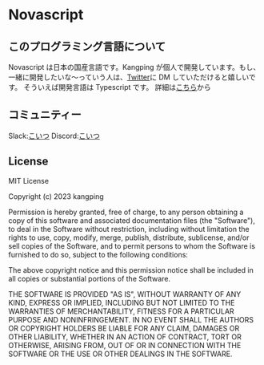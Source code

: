 # Novascript

## このプログラミング言語について

Novascript は日本の国産言語です。Kangping が個人で開発しています。もし、一緒に開発したいな～っていう人は、[Twitter](https://twitter.com/KangpingT)に DM していただけると嬉しいです。
そういえば開発言語は Typescript です。
詳細は[こちら](https://kangping-git.github.io/Novascript/)から

## コミュニティー

Slack:[こいつ](https://join.slack.com/t/kangpinghq/shared_invite/zt-1xgsesnoy-9fqCiTkZbrwmW2WwPjvMJw)
Discord:[こいつ](https://discord.gg/nC7eJu8kh9)

## License

MIT License

Copyright (c) 2023 kangping

Permission is hereby granted, free of charge, to any person obtaining a copy
of this software and associated documentation files (the "Software"), to deal
in the Software without restriction, including without limitation the rights
to use, copy, modify, merge, publish, distribute, sublicense, and/or sell
copies of the Software, and to permit persons to whom the Software is
furnished to do so, subject to the following conditions:

The above copyright notice and this permission notice shall be included in all
copies or substantial portions of the Software.

THE SOFTWARE IS PROVIDED "AS IS", WITHOUT WARRANTY OF ANY KIND, EXPRESS OR
IMPLIED, INCLUDING BUT NOT LIMITED TO THE WARRANTIES OF MERCHANTABILITY,
FITNESS FOR A PARTICULAR PURPOSE AND NONINFRINGEMENT. IN NO EVENT SHALL THE
AUTHORS OR COPYRIGHT HOLDERS BE LIABLE FOR ANY CLAIM, DAMAGES OR OTHER
LIABILITY, WHETHER IN AN ACTION OF CONTRACT, TORT OR OTHERWISE, ARISING FROM,
OUT OF OR IN CONNECTION WITH THE SOFTWARE OR THE USE OR OTHER DEALINGS IN THE
SOFTWARE.
